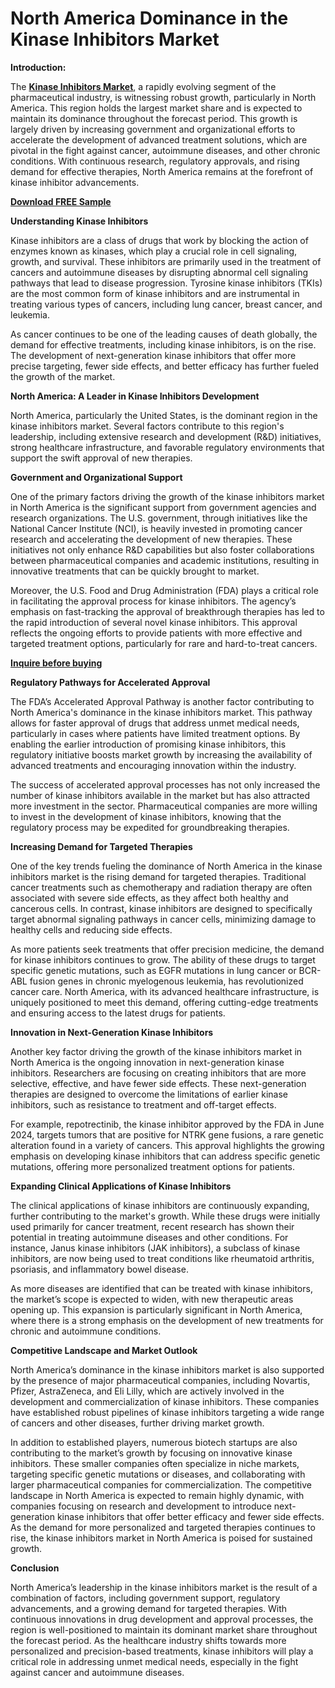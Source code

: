 # North America Dominance in the Kinase Inhibitors Market

**Introduction:**

The **[Kinase Inhibitors Market](https://www.nextmsc.com/report/kinase-inhibitors-market)**, a rapidly evolving segment of the pharmaceutical industry, is witnessing robust growth, particularly in North America. This region holds the largest market share and is expected to maintain its dominance throughout the forecast period. This growth is largely driven by increasing government and organizational efforts to accelerate the development of advanced treatment solutions, which are pivotal in the fight against cancer, autoimmune diseases, and other chronic conditions. With continuous research, regulatory approvals, and rising demand for effective therapies, North America remains at the forefront of kinase inhibitor advancements.

**[Download FREE Sample](https://www.nextmsc.com/kinase-inhibitors-market/request-sample)**

**Understanding Kinase Inhibitors**

Kinase inhibitors are a class of drugs that work by blocking the action of enzymes known as kinases, which play a crucial role in cell signaling, growth, and survival. These inhibitors are primarily used in the treatment of cancers and autoimmune diseases by disrupting abnormal cell signaling pathways that lead to disease progression. Tyrosine kinase inhibitors (TKIs) are the most common form of kinase inhibitors and are instrumental in treating various types of cancers, including lung cancer, breast cancer, and leukemia.

As cancer continues to be one of the leading causes of death globally, the demand for effective treatments, including kinase inhibitors, is on the rise. The development of next-generation kinase inhibitors that offer more precise targeting, fewer side effects, and better efficacy has further fueled the growth of the market.

**North America: A Leader in Kinase Inhibitors Development**

North America, particularly the United States, is the dominant region in the kinase inhibitors market. Several factors contribute to this region's leadership, including extensive research and development (R&D) initiatives, strong healthcare infrastructure, and favorable regulatory environments that support the swift approval of new therapies.

**Government and Organizational Support**

One of the primary factors driving the growth of the kinase inhibitors market in North America is the significant support from government agencies and research organizations. The U.S. government, through initiatives like the National Cancer Institute (NCI), is heavily invested in promoting cancer research and accelerating the development of new therapies. These initiatives not only enhance R&D capabilities but also foster collaborations between pharmaceutical companies and academic institutions, resulting in innovative treatments that can be quickly brought to market.

Moreover, the U.S. Food and Drug Administration (FDA) plays a critical role in facilitating the approval process for kinase inhibitors. The agency’s emphasis on fast-tracking the approval of breakthrough therapies has led to the rapid introduction of several novel kinase inhibitors. This approval reflects the ongoing efforts to provide patients with more effective and targeted treatment options, particularly for rare and hard-to-treat cancers.

**[Inquire before buying](https://www.nextmsc.com/kinase-inhibitors-market/inquire-before-buying)**

**Regulatory Pathways for Accelerated Approval**

The FDA’s Accelerated Approval Pathway is another factor contributing to North America's dominance in the kinase inhibitors market. This pathway allows for faster approval of drugs that address unmet medical needs, particularly in cases where patients have limited treatment options. By enabling the earlier introduction of promising kinase inhibitors, this regulatory initiative boosts market growth by increasing the availability of advanced treatments and encouraging innovation within the industry.

The success of accelerated approval processes has not only increased the number of kinase inhibitors available in the market but has also attracted more investment in the sector. Pharmaceutical companies are more willing to invest in the development of kinase inhibitors, knowing that the regulatory process may be expedited for groundbreaking therapies.

**Increasing Demand for Targeted Therapies**

One of the key trends fueling the dominance of North America in the kinase inhibitors market is the rising demand for targeted therapies. Traditional cancer treatments such as chemotherapy and radiation therapy are often associated with severe side effects, as they affect both healthy and cancerous cells. In contrast, kinase inhibitors are designed to specifically target abnormal signaling pathways in cancer cells, minimizing damage to healthy cells and reducing side effects.

As more patients seek treatments that offer precision medicine, the demand for kinase inhibitors continues to grow. The ability of these drugs to target specific genetic mutations, such as EGFR mutations in lung cancer or BCR-ABL fusion genes in chronic myelogenous leukemia, has revolutionized cancer care. North America, with its advanced healthcare infrastructure, is uniquely positioned to meet this demand, offering cutting-edge treatments and ensuring access to the latest drugs for patients.

**Innovation in Next-Generation Kinase Inhibitors**

Another key factor driving the growth of the kinase inhibitors market in North America is the ongoing innovation in next-generation kinase inhibitors. Researchers are focusing on creating inhibitors that are more selective, effective, and have fewer side effects. These next-generation therapies are designed to overcome the limitations of earlier kinase inhibitors, such as resistance to treatment and off-target effects.

For example, repotrectinib, the kinase inhibitor approved by the FDA in June 2024, targets tumors that are positive for NTRK gene fusions, a rare genetic alteration found in a variety of cancers. This approval highlights the growing emphasis on developing kinase inhibitors that can address specific genetic mutations, offering more personalized treatment options for patients.

**Expanding Clinical Applications of Kinase Inhibitors**

The clinical applications of kinase inhibitors are continuously expanding, further contributing to the market's growth. While these drugs were initially used primarily for cancer treatment, recent research has shown their potential in treating autoimmune diseases and other conditions. For instance, Janus kinase inhibitors (JAK inhibitors), a subclass of kinase inhibitors, are now being used to treat conditions like rheumatoid arthritis, psoriasis, and inflammatory bowel disease.

As more diseases are identified that can be treated with kinase inhibitors, the market’s scope is expected to widen, with new therapeutic areas opening up. This expansion is particularly significant in North America, where there is a strong emphasis on the development of new treatments for chronic and autoimmune conditions.

**Competitive Landscape and Market Outlook**

North America’s dominance in the kinase inhibitors market is also supported by the presence of major pharmaceutical companies, including Novartis, Pfizer, AstraZeneca, and Eli Lilly, which are actively involved in the development and commercialization of kinase inhibitors. These companies have established robust pipelines of kinase inhibitors targeting a wide range of cancers and other diseases, further driving market growth.

In addition to established players, numerous biotech startups are also contributing to the market’s growth by focusing on innovative kinase inhibitors. These smaller companies often specialize in niche markets, targeting specific genetic mutations or diseases, and collaborating with larger pharmaceutical companies for commercialization.
The competitive landscape in North America is expected to remain highly dynamic, with companies focusing on research and development to introduce next-generation kinase inhibitors that offer better efficacy and fewer side effects. As the demand for more personalized and targeted therapies continues to rise, the kinase inhibitors market in North America is poised for sustained growth.

**Conclusion**

North America’s leadership in the kinase inhibitors market is the result of a combination of factors, including government support, regulatory advancements, and a growing demand for targeted therapies. With continuous innovations in drug development and approval processes, the region is well-positioned to maintain its dominant market share throughout the forecast period. As the healthcare industry shifts towards more personalized and precision-based treatments, kinase inhibitors will play a critical role in addressing unmet medical needs, especially in the fight against cancer and autoimmune diseases.
